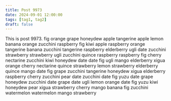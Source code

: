 ```yaml
---
title: Post 9973
date: 2024-09-01 12:00:00
tags: [tag1, tag2]
draft: false
---
```

This is post 9973.
fig
orange
grape
honeydew
apple
tangerine
apple
lemon
banana
orange
zucchini
raspberry
fig
kiwi
apple
raspberry
orange
tangerine
banana
zucchini
tangerine
raspberry
elderberry
ugli
date
zucchini
strawberry
strawberry
ugli
zucchini
quince
raspberry
raspberry
fig
cherry
nectarine
zucchini
kiwi
honeydew
date
date
fig
ugli
mango
elderberry
xigua
orange
cherry
nectarine
quince
strawberry
lemon
strawberry
elderberry
quince
mango
date
fig
grape
zucchini
tangerine
honeydew
xigua
elderberry
raspberry
cherry
zucchini
pear
date
zucchini
date
fig
yuzu
date
grape
honeydew
zucchini
date
grape
date
ugli
lemon
orange
date
fig
yuzu
kiwi
honeydew
pear
xigua
strawberry
cherry
mango
banana
fig
zucchini
watermelon
watermelon
mango
strawberry
